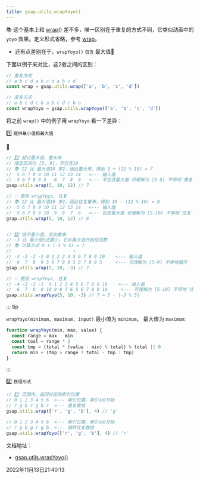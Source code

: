 ```yaml
---
title: gsap.utils.wrapYoyo()
---
```


📚 这个基本上和 [wrap()](./wrap) 差不多，唯一区别在于重复的方式不同，它类似动画中的 `yoyo` 效果。定义形式省略，参考 [wrap](./wrap)。

- 还有点差别在于，`wrapYoyo()` `包含` 最大值🚨



下面以例子来对比，这2者之间的区别：

```js
// 重复方式
// a b c d a b c d a b c d
const wrap = gsap.utils.wrap(['a', 'b', 'c', 'd'])

// 重复方式
// a b c d c b a b c d c b a
const wrapYoyo = gsap.utils.wrapYoyo(['a', 'b', 'c', 'd'])
```

将之前 `wrap()` 中的例子用 `wrapYoyo` 看一下差异：



1️⃣  `提供最小值和最大值`

🌰

```js {5,8,11}
// 1️⃣ 超过最大值，重头来
// 限定区间为 [5, 9]，不包含10
// 📚 12 比 最大值10 多2，因此重头来，得到 5 + (12 % 10) = 7
//  5 6 7 8 9 10 11 12 13 14   <--- 输入值
//  5 6 7 8 9 5   6  7  8  9   <--- 不包含最大值 可理解为 [5-9] 不停地`重复`循环
gsap.utils.wrap(5, 10, 12) // 7

// 💡 使用 wrapYoyo, 往复
// 📚 12 比 最大值10 多2，因此往复重来，得到 10 - (12 % 10) = 8
//  5 6 7 8 9 10 11 12 13 14   <--- 输入值
//  5 6 7 8 9 10  9  8  7  6   <--- 包含最大值 可理解为 [5-10] 不停地`往复`循环
gsap.utils.wrap(5, 10, 12) // 8


// 2️⃣ 低于最小值，反向重来
// -3 比 最小值5还要小，它从最大值开始往回数
// 📚 计算方式 9 + (-3 % 5) = 7
//                       ⬇️
// -4 -3 -2 -1 0 1 2 3 4 5 6 7 8 9 10    <--- 输入值
//  6  7  8  9 5 6 7 8 9 5 6 7 8 9 5     <--- 可理解为 [5-9] 不停地循环
gsap.utils.wrap(5, 10, -3) // 7

// 💡 使用 wrapYoyo, 往复
// -4 -3 -2 -1  0 1 2 3 4 5 6 7 8 9 10    <--- 输入值
//  6  7  8  9 10 9 8 7 6 5 6 7 8 9 10     <--- 可理解为 [5-10] 不停地`往复`循环
gsap.utils.wrapYoyo(5, 10, -3) // 7 = 5 - |-3 % 5|
```

::: tip

`wrapYoyo(minimum, maximum, input)` 最小值为 `minimum`， 最大值为 `maximum`:

```js
function wrapYoyo(min, max, value) {
  const range = max - min
  const toal = range * 2
  const tmp = (total * (value - min) % total) % total || 0
  return min + (tmp > range ? total - tmp : tmp)
}
```

:::



2️⃣ `数组形式`

```js {3,7}
// 1️⃣ 范围内，返回对应的索引位置
// 0 1 2 3 4 5 6  <--- 索引位置，索引从0开始
// r g b r g b r  <--- 重复数组
gsap.utils.wrap(['r', 'g', 'b'], 4) // 'g'

// 0 1 2 3 4 5 6  <--- 索引位置，索引从0开始
// r g b g r g b  <--- 循环往复数组
gsap.utils.wrapYoyo(['r', 'g', 'b'], 4) // 'r'
```



文档地址：

- [gsap.utils.wrapYoyo()](https://greensock.com/docs/v3/GSAP/UtilityMethods/wrapYoyo())

2022年11月13日21:40:13
